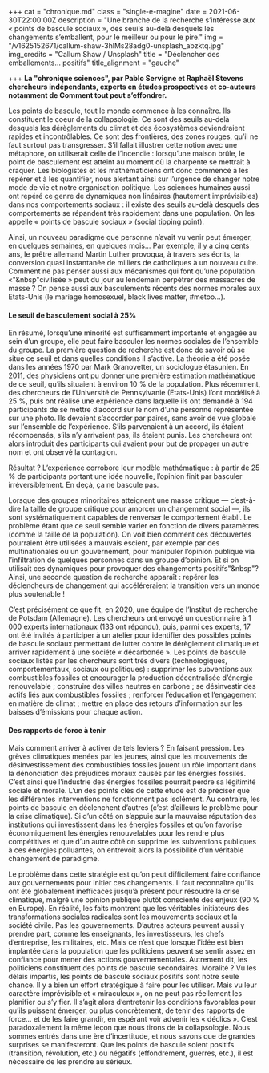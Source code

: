 +++
cat = "chronique.md"
class = "single-e-magine"
date = 2021-06-30T22:00:00Z
description = "Une branche de la recherche s’intéresse aux « points de bascule sociaux », des seuils au-delà desquels les changements s’emballent, pour le meilleur ou pour le pire."
img = "/v1625152671/callum-shaw-3hlMs28adg0-unsplash_abzktq.jpg"
img_credits = "Callum Shaw / Unsplash"
title = "Déclencher des emballements… positifs"
title_alignment = "gauche"

+++
**La "chronique sciences", par Pablo Servigne et Raphaël Stevens chercheurs indépendants, experts en études prospectives et co-auteurs notamment de Comment tout peut s’effondrer.**

Les points de bascule, tout le monde commence à les connaître. Ils constituent le coeur de la collapsologie. Ce sont des seuils au-delà desquels les dérèglements du climat et des écosystèmes deviendraient rapides et incontrôlables. Ce sont des frontières, des zones rouges, qu’il ne faut surtout pas transgresser. S’il fallait illustrer cette notion avec une métaphore, on utiliserait celle de l’incendie : lorsqu’une maison brûle, le point de basculement est atteint au moment où la charpente se mettrait à craquer. Les biologistes et les mathématiciens ont donc commencé à les repérer et à les quantifier, nous alertant ainsi sur l’urgence de changer notre mode de vie et notre organisation politique. Les sciences humaines aussi ont repéré ce genre de dynamiques non linéaires (hautement imprévisibles) dans nos comportements sociaux : il existe des seuils au-delà desquels des comportements se répandent très rapidement dans une population. On les appelle « points de bascule sociaux » (social tipping point).

Ainsi, un nouveau paradigme que personne n’avait vu venir peut émerger, en quelques semaines, en quelques mois… Par exemple, il y a cinq cents ans, le prêtre allemand Martin Luther provoqua, à travers ses écrits, la conversion quasi instantanée de milliers de catholiques à un nouveau culte. Comment ne pas penser aussi aux mécanismes qui font qu’une population «"&nbsp"civilisée » peut du jour au lendemain perpétrer des massacres de masse ? On pense aussi aux basculements récents des normes morales aux Etats-Unis (le mariage homosexuel, black lives matter, #metoo...).

#### Le seuil de basculement social à 25%

En résumé, lorsqu’une minorité est suffisamment importante et engagée au sein d’un groupe, elle peut faire basculer les normes sociales de l’ensemble du groupe. La première question de recherche est donc de savoir où se situe ce seuil et dans quelles conditions il s’active. La théorie a été posée dans les années 1970 par Mark Granovetter, un sociologue étasunien. En 2011, des physiciens ont pu donner une première estimation mathématique de ce seuil, qu’ils situaient à environ 10 % de la population. Plus récemment, des chercheurs de l’Université de Pennsylvanie (Etats-Unis) l’ont modélisé à 25 %, puis ont réalisé une expérience dans laquelle ils ont demandé à 194 participants de se mettre d’accord sur le nom d’une personne représentée sur une photo. Ils devaient s’accorder par paires, sans avoir de vue globale sur l’ensemble de l’expérience. S’ils parvenaient à un accord, ils étaient récompensés, s’ils n’y arrivaient pas, ils étaient punis. Les chercheurs ont alors introduit des participants qui avaient pour but de propager un autre nom et ont observé la contagion.

Résultat ? L’expérience corrobore leur modèle mathématique : à partir de 25 % de participants portant une idée nouvelle, l’opinion finit par basculer irréversiblement. En deçà, ça ne bascule pas.

Lorsque des groupes minoritaires atteignent une masse critique — c’est-à-dire la taille de groupe critique pour amorcer un changement social —, ils sont systématiquement capables de renverser le comportement établi. Le problème étant que ce seuil semble varier en fonction de divers paramètres (comme la taille de la population). On voit bien comment ces découvertes pourraient être utilisées à mauvais escient, par exemple par des multinationales ou un gouvernement, pour manipuler l’opinion publique via l’infiltration de quelques personnes dans un groupe d’opinion. Et si on utilisait ces dynamiques pour provoquer des changements positifs"&nbsp"? Ainsi, une seconde question de recherche apparaît : repérer les déclencheurs de changement qui accéléreraient la transition vers un monde plus soutenable !

C’est précisément ce que fit, en 2020, une équipe de l’Institut de recherche de Potsdam (Allemagne). Les chercheurs ont envoyé un questionnaire à 1 000 experts internationaux (133 ont répondu), puis, parmi ces experts, 17 ont été invités à participer à un atelier pour identifier des possibles points de bascule sociaux permettant de lutter contre le dérèglement climatique et arriver rapidement à une société « décarbonée ». Les points de bascule sociaux listés par les chercheurs sont très divers (technologiques, comportementaux, sociaux ou politiques) : supprimer les subventions aux combustibles fossiles et encourager la production décentralisée d’énergie renouvelable ; construire des villes neutres en carbone ; se désinvestir des actifs liés aux combustibles fossiles ; renforcer l’éducation et l’engagement en matière de climat ; mettre en place des retours d’information sur les baisses d’émissions pour chaque action.

#### Des rapports de force à tenir

Mais comment arriver à activer de tels leviers ? En faisant pression. Les grèves climatiques menées par les jeunes, ainsi que les mouvements de désinvestissement des combustibles fossiles jouent un rôle important dans la dénonciation des préjudices moraux causés par les énergies fossiles. C’est ainsi que l’industrie des énergies fossiles pourrait perdre sa légitimité sociale et morale. L’un des points clés de cette étude est de préciser que les différentes interventions ne fonctionnent pas isolément. Au contraire, les points de bascule en déclenchent d’autres (c’est d’ailleurs le problème pour la crise climatique). Si d’un côté on s’appuie sur la mauvaise réputation des institutions qui investissent dans les énergies fossiles et qu’on favorise économiquement les énergies renouvelables pour les rendre plus compétitives et que d’un autre côté on supprime les subventions publiques à ces énergies polluantes, on entrevoit alors la possibilité d’un véritable changement de paradigme.

Le problème dans cette stratégie est qu’on peut difficilement faire confiance aux gouvernements pour initier ces changements. Il faut reconnaître qu’ils ont été globalement inefficaces jusqu’à présent pour résoudre la crise climatique, malgré une opinion publique plutôt consciente des enjeux (90 % en Europe). En réalité, les faits montrent que les véritables initiateurs des transformations sociales radicales sont les mouvements sociaux et la société civile. Pas les gouvernements. D’autres acteurs peuvent aussi y prendre part, comme les enseignants, les investisseurs, les chefs d’entreprise, les militaires, etc. Mais ce n’est que lorsque l’idée est bien implantée dans la population que les politiciens peuvent se sentir assez en confiance pour mener des actions gouvernementales. Autrement dit, les politiciens constituent des points de bascule secondaires. Moralité ? Vu les délais impartis, les points de bascule sociaux positifs sont notre seule chance. Il y a bien un effort stratégique à faire pour les utiliser. Mais vu leur caractère imprévisible et « miraculeux », on ne peut pas réellement les planifier ou s’y fier. Il s’agit alors d’entretenir les conditions favorables pour qu’ils puissent émerger, ou plus concrètement, de tenir des rapports de force… et de les faire grandir, en espérant voir advenir les « déclics ». C’est paradoxalement la même leçon que nous tirons de la collapsologie. Nous sommes entrés dans une ère d’incertitude, et nous savons que de grandes surprises se manifesteront. Que les points de bascule soient positifs (transition, révolution, etc.) ou négatifs (effondrement, guerres, etc.), il est nécessaire de les prendre au sérieux.